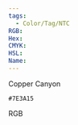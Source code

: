 ```yaml
---
tags:
  - Color/Tag/NTC
RGB:
Hex:
CMYK:
HSL:
Name:
---
```

Copper Canyon
```palette
#7E3A15
```
RGB
